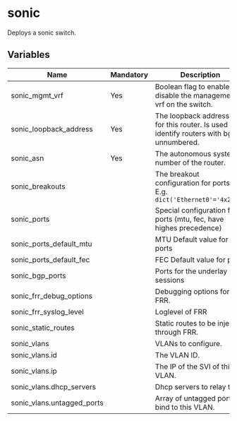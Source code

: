 # sonic

Deploys a sonic switch.

## Variables

| Name                       | Mandatory | Description                                                                                |
|----------------------------|-----------|--------------------------------------------------------------------------------------------|
| sonic_mgmt_vrf             | Yes       | Boolean flag to enable / disable the management vrf on the switch.                         |
| sonic_loopback_address     | Yes       | The loopback address use for this router. Is used to identify routers with bgp unnumbered. |
| sonic_asn                  | Yes       | The autonomous system number of the router.                                                |
| sonic_breakouts            |           | The breakout configuration for ports. E.g. `dict('Ethernet0'='4x25G')`                     |
| sonic_ports                |           | Special configuration for ports (mtu, fec, have highes precedence)                         |
| sonic_ports_default_mtu    |           | MTU Default value for ports                                                                |
| sonic_ports_default_fec    |           | FEC Default value for ports                                                                |
| sonic_bgp_ports            |           | Ports for the underlay BGP sessions                                                        |
| sonic_frr_debug_options    |           | Debugging options for FRR.                                                                 |
| sonic_frr_syslog_level     |           | Loglevel of FRR                                                                            |
| sonic_static_routes        |           | Static routes to be injected through FRR.                                                  |
| sonic_vlans                |           | VLANs to configure.                                                                        |
| sonic_vlans.id             |           | The VLAN ID.                                                                               |
| sonic_vlans.ip             |           | The IP of the SVI of this VLAN.                                                            |
| sonic_vlans.dhcp_servers   |           | Dhcp servers to relay to.                                                                  |
| sonic_vlans.untagged_ports |           | Array of untagged ports to bind to this VLAN.                                              |
